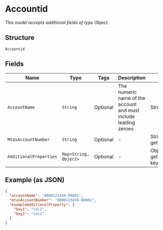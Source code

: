 
# Accountid

*This model accepts additional fields of type Object.*

## Structure

`Accountid`

## Fields

| Name | Type | Tags | Description | Getter | Setter |
|  --- | --- | --- | --- | --- | --- |
| `AccountName` | `String` | Optional | The numeric name of the account and must include leading zeroes | String getAccountName() | setAccountName(String accountName) |
| `MtasAccountNumber` | `String` | Optional | - | String getMtasAccountNumber() | setMtasAccountNumber(String mtasAccountNumber) |
| `AdditionalProperties` | `Map<String, Object>` | Optional | - | Object getAdditionalProperty(String key) | additionalProperty(String key, Object value) |

## Example (as JSON)

```json
{
  "accountName": "0000123456-00001",
  "mtasAccountNumber": "0000123456-00001",
  "exampleAdditionalProperty": {
    "key1": "val1",
    "key2": "val2"
  }
}
```

